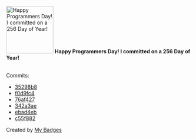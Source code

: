 <img src="https://my-badges.github.io/my-badges/programmers-day.png" alt="Happy Programmers Day! I committed on a 256 Day of Year!" title="Happy Programmers Day! I committed on a 256 Day of Year!" width="128">
<strong>Happy Programmers Day! I committed on a 256 Day of Year!</strong>
<br><br>

Commits:

- <a href="https://github.com/r00tSe7en/Flash-Pop/commit/35298b85d0106daa3f9d4f842c9b8faeb1369c13">35298b8</a>
- <a href="https://github.com/r00tSe7en/Flash-Pop/commit/f0d9fc463077b51fc23e22cfaca00da46e449bce">f0d9fc4</a>
- <a href="https://github.com/r00tSe7en/pictures/commit/76af427081498a6d97874e9569a715bfcc449f9a">76af427</a>
- <a href="https://github.com/r00tSe7en/Flash-Pop/commit/342a3ae652dd3056a4ac1d44a71a5a9225f6b35e">342a3ae</a>
- <a href="https://github.com/r00tSe7en/Flash-Pop/commit/ebad4ebce356e1d475f565283613b184cfa1ffa1">ebad4eb</a>
- <a href="https://github.com/r00tSe7en/Flash-Pop/commit/c55f882ee51112272b169d056cd9fca89a21f66f">c55f882</a>


Created by <a href="https://github.com/my-badges/my-badges">My Badges</a>